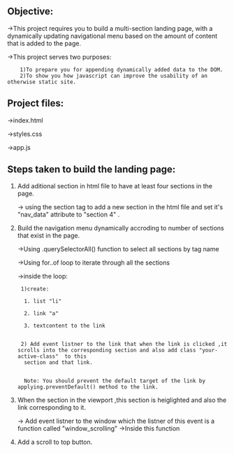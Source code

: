 Objective:
----------
   ->This project requires you to build a multi-section landing page, with a dynamically updating navigational menu based on the amount 
     of content that is added to the page.
     
   ->This project serves two purposes:
   
        1)To prepare you for appending dynamically added data to the DOM.
        2)To show you how javascript can improve the usability of an otherwise static site.

Project files:
--------------
   ->index.html
   
   ->styles.css
   
   ->app.js
   
Steps taken to build the landing page:
-------------------------------------
1) Add aditional section in html file to have at least four sections in the page.

    -> using the section tag to add a new section in the html file and set it's "nav_data" attribute to "section 4" .

2) Build the navigation menu dynamically accroding to number of sections that exist in the page.

    ->Using .querySelectorAll() function to select all sections by tag name
    
    ->Using for..of loop to iterate through all the sections
    
    ->inside the loop:
    
        1)create:
    
         1. list "li"
         
         2. link "a"
         
         3. textcontent to the link
     
     
        2) Add event listner to the link that when the link is clicked ,it scrolls into the corresponding section and also add class "your-active-class"  to this 
         section and that link.
    
    
         Note: You should prevent the default target of the link by applying.preventDefault() method to the link.
       


3) When the section in the viewport ,this section is heiglighted and also the link corresponding to it.

   -> Add event listner to the window which the listner of this event is a function called "window_scrolling"
   ->Inside this function
4) Add a scroll to top button.



